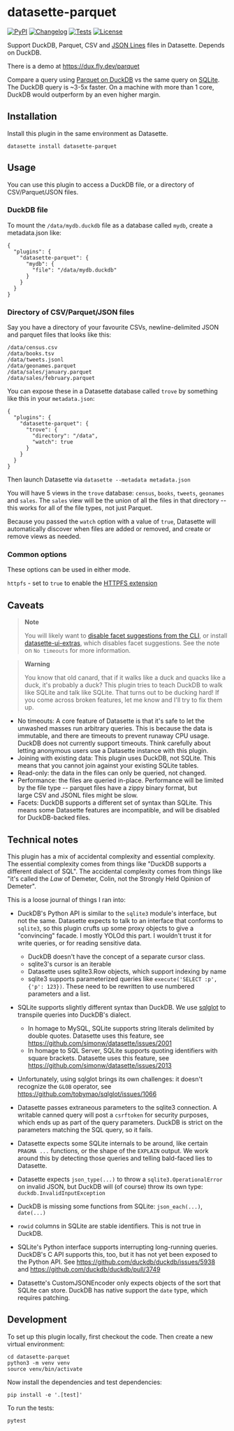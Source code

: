 # datasette-parquet

[![PyPI](https://img.shields.io/pypi/v/datasette-parquet.svg)](https://pypi.org/project/datasette-parquet/)
[![Changelog](https://img.shields.io/github/v/release/cldellow/datasette-parquet?include_prereleases&label=changelog)](https://github.com/cldellow/datasette-parquet/releases)
[![Tests](https://github.com/cldellow/datasette-parquet/workflows/Test/badge.svg)](https://github.com/cldellow/datasette-parquet/actions?query=workflow%3ATest)
[![License](https://img.shields.io/badge/license-Apache%202.0-blue.svg)](https://github.com/cldellow/datasette-parquet/blob/main/LICENSE)

Support DuckDB, Parquet, CSV and [JSON Lines](https://jsonlines.org/) files in Datasette. Depends on DuckDB.

There is a demo at https://dux.fly.dev/parquet

Compare a query using [Parquet on DuckDB](https://dux.fly.dev/parquet/geonames_stats) vs the same query on [SQLite](https://dux.fly.dev/geonames/geonames_stats). The DuckDB query is ~3-5x faster. On a machine with more than 1 core, DuckDB would outperform by an even higher margin.


## Installation

Install this plugin in the same environment as Datasette.

    datasette install datasette-parquet

## Usage

You can use this plugin to access a DuckDB file, or a directory of CSV/Parquet/JSON files.

### DuckDB file

To mount the `/data/mydb.duckdb` file as a database called `mydb`, create a metadata.json like:

```
{
  "plugins": {
    "datasette-parquet": {
      "mydb": {
        "file": "/data/mydb.duckdb"
      }
    }
  }
}
```


### Directory of CSV/Parquet/JSON files

Say you have a directory of your favourite CSVs, newline-delimited JSON and parquet
files that looks like this:

```
/data/census.csv
/data/books.tsv
/data/tweets.jsonl
/data/geonames.parquet
/data/sales/january.parquet
/data/sales/february.parquet
```

You can expose these in a Datasette database called `trove` by something
like this in your `metadata.json`:

```
{
  "plugins": {
    "datasette-parquet": {
      "trove": {
        "directory": "/data",
        "watch": true
      }
    }
  }
}
```

Then launch Datasette via `datasette --metadata metadata.json`

You will have 5 views in the `trove` database: `census`, `books`, `tweets`, `geonames` and `sales`.
The `sales` view will be the union of all the files in that directory -- this works for all of the file types, not just Parquet.

Because you passed the `watch` option with a value of `true`, Datasette will automatically discover when
files are added or removed, and create or remove views as needed.

### Common options

These options can be used in either mode.

`httpfs` - set to `true` to enable the [HTTPFS extension](https://duckdb.org/docs/extensions/httpfs.html)

## Caveats

> **Note**
>
> You will likely want to [disable facet suggestions from the CLI](https://docs.datasette.io/en/stable/settings.html#suggest-facets), or install [datasette-ui-extras](https://github.com/cldellow/datasette-ui-extras), which disables facet suggestions.
> See the note on `No timeouts` for more information.

> **Warning**
>
> You know that old canard, that if it walks like a duck and quacks like a duck, it's probably a duck? This plugin tries to teach DuckDB to walk like SQLite and talk like SQLite. That turns out to be ducking hard! If you come across broken features, let me know and I'll try to fix them up.

- No timeouts: A core feature of Datasette is that it's safe to let the unwashed masses run arbitrary queries. This is because the data is immutable, and there are timeouts to prevent runaway CPU usage. DuckDB does not currently support timeouts. Think carefully about letting anonymous users use a Datasette instance with this plugin.
- Joining with existing data: This plugin uses DuckDB, not SQLite. This means that you cannot join against your existing SQLite tables.
- Read-only: the data in the files can only be queried, not changed.
- Performance: the files are queried in-place. Performance will be limited by the file type -- parquet files have a zippy binary format, but large CSV and JSONL files might be slow.
- Facets: DuckDB supports a different set of syntax than SQLite. This means some Datasette features are incompatible, and will be disabled for DuckDB-backed files.

## Technical notes

This plugin has a mix of accidental complexity and essential complexity.
The essential complexity comes from things like "DuckDB supports a different
dialect of SQL". The accidental complexity comes from things like "it's
called the _Law_ of Demeter, Colin, not the Strongly Held Opinion
of Demeter".

This is a loose journal of things I ran into:

- DuckDB's Python API is similar to the `sqlite3` module's interface, but not
  the same. Datasette expects to talk to an interface that conforms to `sqlite3`,
  so this plugin crufts up some proxy objects to give a "convincing" facade.
  I mostly YOLOd this part. I wouldn't trust it for write queries, or for
  reading sensitive data.
    - DuckDB doesn't have the concept of a separate cursor class.
    - sqlite3's cursor is an iterable
    - Datasette uses sqlite3.Row objects, which support indexing by name
    - sqlite3 supports parameterized queries like `execute('SELECT :p', {'p': 123})`.
      These need to be rewritten to use numbered parameters and a list.

- SQLite supports slightly different syntax than DuckDB. We use [sqlglot](https://github.com/tobymao/sqlglot)
  to transpile queries into DuckDB's dialect.
    - In homage to MySQL, SQLite supports string literals delimited by double
      quotes. Datasette uses this feature, see https://github.com/simonw/datasette/issues/2001
    - In homage to SQL Server, SQLite supports quoting identifiers with square
      brackets. Datasette uses this feature, see https://github.com/simonw/datasette/issues/2013

- Unfortunately, using sqlglot brings its own challenges: it doesn't recognize
  the `GLOB` operator, see https://github.com/tobymao/sqlglot/issues/1066

- Datasette passes extraneous parameters to the sqlite3 connection. A writable
  canned query will post a `csrftoken` for security purposes, which ends up
  as part of the query parameters. DuckDB is strict on the parameters matching
  the SQL query, so it fails.

- Datasette expects some SQLite internals to be around, like certain `PRAGMA ...` functions,
  or the shape of the `EXPLAIN` output. We work around this by detecting those
  queries and telling bald-faced lies to Datasette.

- Datasette expects `json_type(...)` to throw a `sqlite3.OperationalError` on invalid
  JSON, but DuckDB will (of course) throw its own type: `duckdb.InvalidInputException`

- DuckDB is missing some functions from SQLite: `json_each(...)`, `date(...)`

- `rowid` columns in SQLite are stable identifiers. This is not true in DuckDB.

- SQLite's Python interface supports interrupting long-running queries. DuckDB's
  C API supports this, too, but it has not yet been exposed to the Python API.
  See https://github.com/duckdb/duckdb/issues/5938 and https://github.com/duckdb/duckdb/pull/3749

- Datasette's CustomJSONEncoder only expects objects of the sort that SQLite can
  store. DuckDB has native support the `date` type, which requires patching.

## Development

To set up this plugin locally, first checkout the code. Then create a new virtual environment:

    cd datasette-parquet
    python3 -m venv venv
    source venv/bin/activate

Now install the dependencies and test dependencies:

    pip install -e '.[test]'

To run the tests:

    pytest
